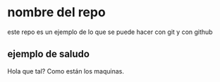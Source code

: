 # nombre del repo

este repo es un ejemplo de lo que se puede hacer con git y con github

## ejemplo de saludo

Hola que tal? Como están los maquinas.